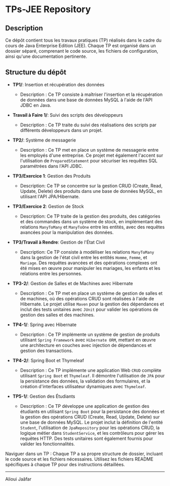 # TPs-JEE Repository

## Description
Ce dépôt contient tous les travaux pratiques (TP) réalisés dans le cadre du cours de Java Enterprise Edition (JEE). Chaque TP est organisé dans un dossier séparé, comprenant le code source, les fichiers de configuration, ainsi qu'une documentation pertinente.

## Structure du dépôt
- **TP1/**: Insertion et récupération des données
  - Description : Ce TP consiste à maîtriser l'insertion et la récupération de données dans une base de données MySQL à l'aide de l'API JDBC en Java.
  
- **Travail à Faire 1/**: Suivi des scripts des développeurs
  - Description : Ce TP traite du suivi des réalisations des scripts par différents développeurs dans un projet.

- **TP2/**: Système de messagerie
  - Description : Ce TP met en place un système de messagerie entre les employés d'une entreprise. Ce projet met également l'accent sur l'utilisation de `PreparedStatement` pour sécuriser les requêtes SQL paramétrées dans l'API JDBC.

- **TP3/Exercice 1**: Gestion des Produits  
  - Description: Ce TP se concentre sur la gestion CRUD (Create, Read, Update, Delete) des produits dans une base de données MySQL, en utilisant l'API JPA/Hibernate.

- **TP3/Exercice 2**: Gestion de Stock  
  - Description: Ce TP traite de la gestion des produits, des catégories et des commandes dans un système de stock, en implémentant des relations `ManyToMany` et `ManyToOne` entre les entités, avec des requêtes avancées pour la manipulation des données.

- **TP3/Travail à Rendre**: Gestion de l'État Civil  
  - Description: Ce TP consiste à modéliser les relations `ManyToMany` dans la gestion de l'état civil entre les entités `Homme`, `Femme`, et `Mariage`. Des requêtes avancées et des opérations complexes ont été mises en œuvre pour manipuler les mariages, les enfants et les relations entre les personnes.

- **TP3-2/**: Gestion de Salles et de Machines avec Hibernate
  - Description : Ce TP met en place un système de gestion de salles et de machines, où des opérations CRUD sont réalisées à l'aide de Hibernate. Le projet utilise `Maven` pour la gestion des dépendances et inclut des tests unitaires avec `JUnit` pour valider les opérations de gestion des salles et des machines.
 
- **TP4-1/**: Spring avec Hibernate
  - Description : Ce TP implémente un système de gestion de produits utilisant `Spring Framework` avec `Hibernate ORM`, mettant en œuvre une architecture en couches avec injection de dépendances et gestion des transactions.

- **TP4-2/**: Spring Boot et Thymeleaf
  - Description : Ce TP implémente une application Web `CRUD` complète utilisant `Spring Boot` et `Thymeleaf`. Il démontre l'utilisation de `JPA` pour la persistance des données, la validation des formulaires, et la création d'interfaces utilisateur dynamiques avec `Thymeleaf`.

- **TP5-1/**: Gestion des Étudiants
  - Description : Ce TP développe une application de gestion des étudiants en utilisant `Spring Boot` pour la persistance des données et la gestion des opérations CRUD (Create, Read, Update, Delete) sur une base de données MySQL. Le projet inclut la définition de l'entité `Student`, l'utilisation de `JpaRepository` pour les opérations CRUD, la logique métier dans `StudentService`, et les contrôleurs pour gérer les requêtes HTTP. Des tests unitaires sont également fournis pour valider les fonctionnalités.

Naviguer dans un TP : Chaque TP a sa propre structure de dossier, incluant le code source et les fichiers nécessaires. Utilisez les fichiers README spécifiques à chaque TP pour des instructions détaillées.

---

Alioui Jaâfar

